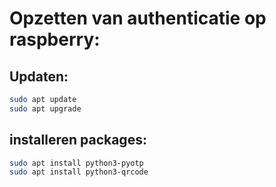 # Opzetten van authenticatie op raspberry:

## Updaten:

```sh
sudo apt update
sudo apt upgrade

```

## installeren packages:

```sh
sudo apt install python3-pyotp
sudo apt install python3-qrcode

```

